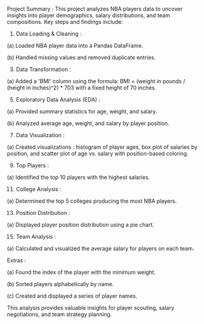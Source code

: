 Project Summary : 
This project analyzes NBA players data to uncover insights into player demographics, salary distributions, and team compositions. Key steps and findings include:

1. Data Loading & Cleaning :

(a) Loaded NBA player data into a Pandas DataFrame.

(b) Handled missing values and removed duplicate entries.

3. Data Transformation :

(a) Added a 'BMI' column using the formula: BMI = (weight in pounds / (height in inches)^2) * 703 with a fixed height of 70 inches.

5. Exploratory Data Analysis (EDA) :

(a) Provided summary statistics for age, weight, and salary.

(b) Analyzed average age, weight, and salary by player position.

7. Data Visualization :

(a) Created visualizations : histogram of player ages, box plot of salaries by position, and scatter plot of age vs. salary with position-based coloring.

9. Top Players :

(a) Identified the top 10 players with the highest salaries.

11. College Analysis :

(a) Determined the top 5 colleges producing the most NBA players.

13. Position Distribution :

(a) Displayed player position distribution using a pie chart.

15. Team Analysis :

(a) Calculated and visualized the average salary for players on each team.

Extras :

(a) Found the index of the player with the minimum weight.

(b) Sorted players alphabetically by name.

(c) Created and displayed a series of player names.

This analysis provides valuable insights for player scouting, salary negotiations, and team strategy planning.
